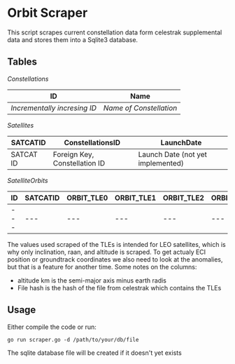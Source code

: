 # Orbit Scraper 

This script scrapes current constellation data form celestrak supplemental data and stores them into a Sqlite3 database.

## Tables

*Constellations*

| ID  | Name   |
|-------------- | ------- |
| _Incrementally incresing ID_    | _Name of Constellation_     |

*Satellites*

| SATCATID  | ConstellationsID   | LaunchDate   |
|-------------- | -------------- | -------------- |
| SATCAT ID    | Foreign Key, Constellation ID     | Launch Date (not yet implemented)  |

*SatelliteOrbits*

| ID  | SATCATID   | ORBIT_TLE0   | ORBIT_TLE1   | ORBIT_TLE2   | ORBIT_Epoch | ORBIT_InclinationDeg | ORBIT_RAANDeg | ORBIT_AltitudeKm | ORBIT_PeriodS | ORBIT_ElementSetNumber | FILE_Hash | FILE_URL | FILE_LastAccessed |
|--- | --- | --- | --- | --- | --- | --- | --- | --- | --- | --- | --- | --- | --- |
|--- | --- | --- | --- | --- | --- | --- | --- | --- | --- | --- | --- | --- | --- |

The values used scraped of the TLEs is intended for LEO satellites, which is why only inclination, raan, and altitude is scraped. To get actualy ECI position or groundtrack coordinates we also need to look at the anomalies, but that is a feature for another time.
Some notes on the columns:

- altitude km is the semi-major axis minus earth radis
- File hash is the hash of the file from celestrak which contains the TLEs

## Usage

Either compile the code or run:

```
go run scraper.go -d /path/to/your/db/file
```

The sqlite database file will be created if it doesn't yet exists
